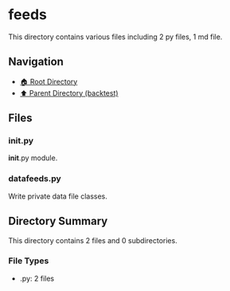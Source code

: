 # feeds

This directory contains various files including 2 py files, 1 md file.

## Navigation

* [🏠 Root Directory](/backtest/feeds/../backtest/feeds/..README.md)
* [⬆️ Parent Directory (backtest)](../README.md)

## Files

### __init__.py

__init__.py module.

### datafeeds.py

Write private data file classes.

## Directory Summary

This directory contains 2 files and 0 subdirectories.

### File Types

* .py: 2 files
